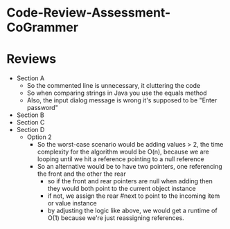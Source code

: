 # Code-Review-Assessment-CoGrammer


# Reviews

- Section A
    - So the commented line is unnecessary, it cluttering the code
    - So when comparing strings in Java you use the equals method
    - Also, the input dialog message is wrong it's supposed to be "Enter password"
- Section B
- Section C
- Section D
    - Option 2
        - So the worst-case scenario would be adding values > 2, the time complexity for the algorithm would be O(n), because we are looping until we hit a reference pointing to a null reference
        - So an alternative would be to have two pointers, one referencing the front and the other the rear
            - so if the front and rear pointers are null when adding then they would both point to the current object instance
            - if  not, we assign the rear #next to point to the incoming item or value instance
            - by adjusting the logic like above, we would get a runtime of O(1) because we're just reassigning references.
